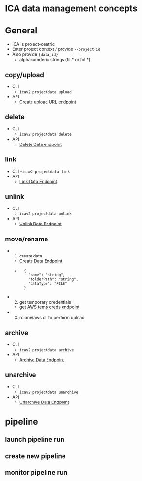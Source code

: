 # ICA data management concepts
# General

- ICA is project-centric
- Enter project context / provide `--project-id`
- Also provide `{data_id}`
  - alphanumderic strings (fil.* or fol.*)
    
## copy/upload

- CLI
  - `icav2 projectdata upload`
- API
  - [Create upload URL endpoint](https://ica.illumina.com/ica/api/swagger/index.html#/Project%20Data/createUploadUrlForData)

## delete

- CLI
  - `icav2 projectdata delete`
- API
  - [Delete Data endpoint](https://ica.illumina.com/ica/api/swagger/index.html#/Project%20Data/deleteData)
## link

- CLI
  -`icav2 projectdata link`
- API 
  - [Link Data Endpoint](https://ica.illumina.com/ica/api/swagger/index.html#/Project%20Data/linkDataToProject)

## unlink
- CLI 
  - `icav2 projectdata unlink`
- API 
  - [Unlink Data Endpoint](https://ica.illumina.com/ica/api/swagger/index.html#/Project%20Data/unlinkDataFromProject)

## move/rename
- 1) create data
  - [Create Data Endpoint](https://ica.illumina.com/ica/api/swagger/index.html#/Project%20Data/createDataInProject)
  - ```request body template
      {
        "name": "string",
        "folderPath": "string",
        "dataType": "FILE"
      } 
- 2) get temporary credentials
  - [get AWS temp creds endpoint](https://ica.illumina.com/ica/api/swagger/index.html#/Project%20Data/createTemporaryCredentialsForData)
- 3) rclone/aws cli to perform upload

## archive
- CLI
  - `icav2 projectdata archive`
- API 
  - [Archive Data Endpoint](https://ica.illumina.com/ica/api/swagger/index.html#/Project%20Data/archiveData)

## unarchive
- CLI
  - `icav2 projectdata unarchive`
- API
  - [Unarchive Data Endpoint](https://ica.illumina.com/ica/api/swagger/index.html#/Project%20Data/unarchiveData)


# pipeline

## launch pipeline run

## create new pipeline

## monitor pipeline run

